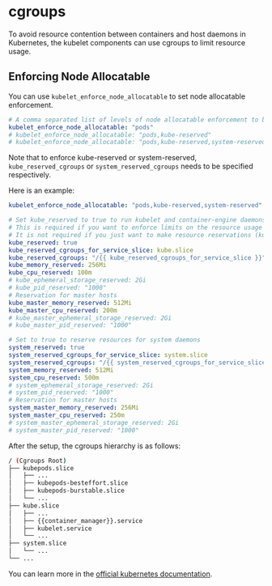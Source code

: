 # cgroups

To avoid resource contention between containers and host daemons in Kubernetes, the kubelet components can use cgroups to limit resource usage.

## Enforcing Node Allocatable

You can use `kubelet_enforce_node_allocatable` to set node allocatable enforcement.

```yaml
# A comma separated list of levels of node allocatable enforcement to be enforced by kubelet.
kubelet_enforce_node_allocatable: "pods"
# kubelet_enforce_node_allocatable: "pods,kube-reserved"
# kubelet_enforce_node_allocatable: "pods,kube-reserved,system-reserved"
```

Note that to enforce kube-reserved or system-reserved, `kube_reserved_cgroups` or `system_reserved_cgroups` needs to be specified respectively.

Here is an example:

```yaml
kubelet_enforce_node_allocatable: "pods,kube-reserved,system-reserved"

# Set kube_reserved to true to run kubelet and container-engine daemons in a dedicated cgroup.
# This is required if you want to enforce limits on the resource usage of these daemons.
# It is not required if you just want to make resource reservations (kube_memory_reserved, kube_cpu_reserved, etc.)
kube_reserved: true
kube_reserved_cgroups_for_service_slice: kube.slice
kube_reserved_cgroups: "/{{ kube_reserved_cgroups_for_service_slice }}"
kube_memory_reserved: 256Mi
kube_cpu_reserved: 100m
# kube_ephemeral_storage_reserved: 2Gi
# kube_pid_reserved: "1000"
# Reservation for master hosts
kube_master_memory_reserved: 512Mi
kube_master_cpu_reserved: 200m
# kube_master_ephemeral_storage_reserved: 2Gi
# kube_master_pid_reserved: "1000"

# Set to true to reserve resources for system daemons
system_reserved: true
system_reserved_cgroups_for_service_slice: system.slice
system_reserved_cgroups: "/{{ system_reserved_cgroups_for_service_slice }}"
system_memory_reserved: 512Mi
system_cpu_reserved: 500m
# system_ephemeral_storage_reserved: 2Gi
# system_pid_reserved: "1000"
# Reservation for master hosts
system_master_memory_reserved: 256Mi
system_master_cpu_reserved: 250m
# system_master_ephemeral_storage_reserved: 2Gi
# system_master_pid_reserved: "1000"
```

After the setup, the cgroups hierarchy is as follows:

```bash
/ (Cgroups Root)
├── kubepods.slice
│   ├── ...
│   ├── kubepods-besteffort.slice
│   ├── kubepods-burstable.slice
│   └── ...
├── kube.slice
│   ├── ...
│   ├── {{container_manager}}.service
│   ├── kubelet.service
│   └── ...
├── system.slice
│   └── ...
└── ...
```

You can learn more in the [official kubernetes documentation](https://kubernetes.io/docs/tasks/administer-cluster/reserve-compute-resources/).
